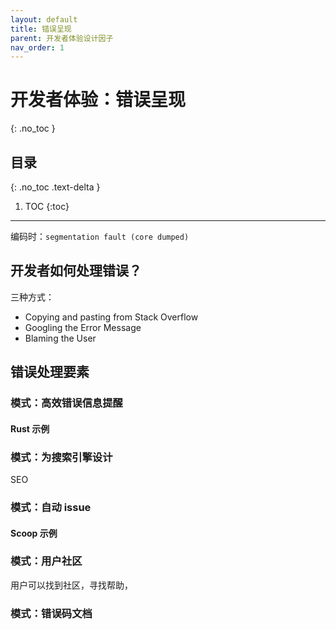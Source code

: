 ```yaml
---
layout: default
title: 错误呈现
parent: 开发者体验设计因子
nav_order: 1
---
```


# 开发者体验：错误呈现
{: .no_toc }

## 目录
{: .no_toc .text-delta }

1. TOC
{:toc}

---

编码时：`segmentation fault (core dumped)`

## 开发者如何处理错误？

三种方式：

 - Copying and pasting from Stack Overflow
 - Googling the Error Message
 - Blaming the User

## 错误处理要素

### 模式：高效错误信息提醒

#### Rust 示例


### 模式：为搜索引擎设计

SEO

### 模式：自动 issue

#### Scoop 示例



### 模式：用户社区

用户可以找到社区，寻找帮助，

### 模式：错误码文档